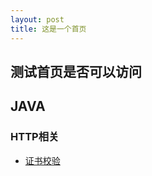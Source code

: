 ```yaml
---
layout: post
title: 这是一个首页
---
```


## 测试首页是否可以访问

## JAVA

### HTTP相关

- [证书校验](_posts/2022-07-14-证书验证.md)
